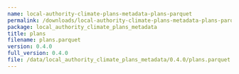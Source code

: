 ```yaml
---
name: local-authority-climate-plans-metadata-plans-parquet
permalink: /downloads/local-authority-climate-plans-metadata-plans-parquet/0_4_0
package: local_authority_climate_plans_metadata
title: plans
filename: plans.parquet
version: 0.4.0
full_version: 0.4.0
file: /data/local_authority_climate_plans_metadata/0.4.0/plans.parquet
---
```

